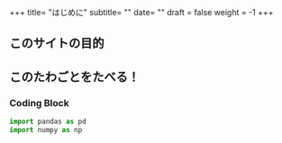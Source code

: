 +++
title= "はじめに"
subtitle= ""
date= ""
draft = false
weight = -1
+++

## このサイトの目的

## このたわごとをたべる！

### Coding Block

``` python
import pandas as pd
import numpy as np
```
